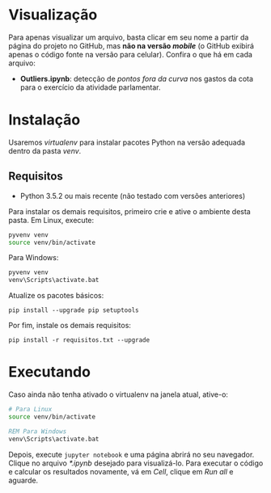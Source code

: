 Visualização
============

Para apenas visualizar um arquivo, basta clicar em seu nome a partir da página
do projeto no GitHub, mas **não na versão _mobile_** (o GitHub exibirá apenas o
código fonte na versão para celular). Confira o que há em cada arquivo:

* **Outliers.ipynb**: detecção de *pontos fora da curva* nos gastos da cota para
o exercício da atividade parlamentar.

Instalação
==========

Usaremos *virtualenv* para instalar pacotes Python na versão adequada dentro da
pasta *venv*.

Requisitos
----------
* Python 3.5.2 ou mais recente (não testado com versões anteriores)

Para instalar os demais requisitos, primeiro crie e ative o ambiente desta
pasta. Em Linux, execute:
```bash
pyvenv venv
source venv/bin/activate
```
Para Windows:
```bat
pyvenv venv
venv\Scripts\activate.bat
```

Atualize os pacotes básicos:
```
pip install --upgrade pip setuptools
```

Por fim, instale os demais requisitos:
```
pip install -r requisitos.txt --upgrade
```

Executando
==========
Caso ainda não tenha ativado o virtualenv na janela atual, ative-o:
```bash
# Para Linux
source venv/bin/activate
```
```bat
REM Para Windows
venv\Scripts\activate.bat
```

Depois, execute `jupyter notebook` e uma página abrirá no seu navegador.
Clique no arquivo _*.ipynb_ desejado para visualizá-lo.
Para executar o código e calcular os resultados novamente,
vá em *Cell*, clique em *Run all* e aguarde.
